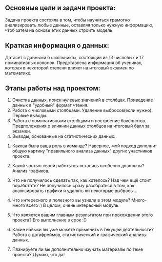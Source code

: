 ## Основные цели и задачи проекта:
Задача проекта состояла в том, чтобы научиться грамотно анализировать любые данные, оставляя только нужную информацию, чтоб затем на основе этих данных строить модель.
## Краткая информация о данных:
Датасет с данными о школьниках, состоящий из 13 числовых и 17 номинативных колонок. Представлена информация об учениках, которая в некоторой степени влияет на итоговый экзамен 
по математике.
## Этапы работы над проектом:
1) Очистка данных, поиск нулевых значений в столбцах. Приведение данных в "удобный" формат чтения.
2) Работа с числовыми столбцами. Удаление выбросов(если нужно). Первые выводы.
3) Работа с номинативными столбцами и построение боксплотов. Предположения о влиянии данных столбцов на итоговый балл за экзамен.
4) Выводы, основанные на статистических данных.


1. Какова была ваша роль в команде?
Наверное, мой подход дополнит общую картину "правильного анализа данных" других участников проекта.

2. Какой частью своей работы вы остались особенно довольны?
Анализ графиков.

3. Что не получилось сделать так, как хотелось? Над чем ещё стоит поработать?
Не получилось сразу разобраться в том, как анализировать графики и удалять ли некоторые выбросы...

4. Что интересного и полезного вы узнали в этом модуле?
Много-много всего :) В целом, очень интересный модуль.

5. Что является вашим главным результатом при прохождении этого проекта?
Его выполнение в срок :D

6. Какие навыки вы уже можете применить в текущей деятельности?
Работа с датафреймов, статистический и графический анализы данных.

7. Планируете ли вы дополнительно изучать материалы по теме проекта?
Думаю, что да!
